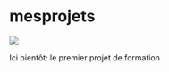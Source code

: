 # mesprojets 
<img src="{https://custom-icon-badges.herokuapp.com/badge/comet%20ml-262c3e?style=for-the-badge&logo=logo_comet_ml&logoColor=white}" />

Ici bientôt: le premier projet de formation
